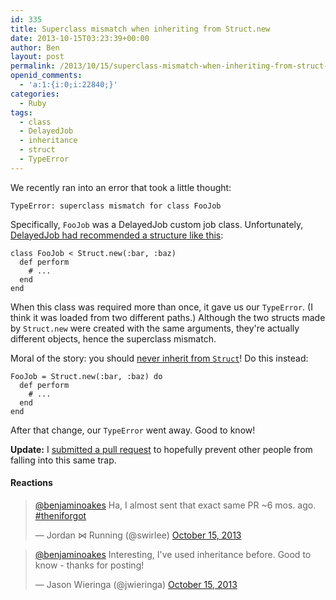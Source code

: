 ```yaml
---
id: 335
title: Superclass mismatch when inheriting from Struct.new
date: 2013-10-15T03:23:39+00:00
author: Ben
layout: post
permalink: /2013/10/15/superclass-mismatch-when-inheriting-from-struct-new/
openid_comments:
  - 'a:1:{i:0;i:22840;}'
categories:
  - Ruby
tags:
  - class
  - DelayedJob
  - inheritance
  - struct
  - TypeError
---
```

We recently ran into an error that took a little thought:

<pre><code class="no-highlight">TypeError: superclass mismatch for class FooJob
</code></pre>

Specifically, `FooJob` was a DelayedJob custom job class. Unfortunately, [DelayedJob had recommended a structure like this](https://github.com/collectiveidea/delayed_job#custom-jobs):

<pre><code class="ruby">class FooJob &lt; Struct.new(:bar, :baz)
  def perform
    # ...
  end
end
</code></pre>

When this class was required more than once, it gave us our `TypeError`. (I think it was loaded from two different paths.) Although the two structs made by `Struct.new` were created with the same arguments, they're actually different objects, hence the superclass mismatch.

Moral of the story: you should [never inherit from `Struct`](https://u.osu.edu/gee.24/2012/12/13/dont-inherit-from-struct/)! Do this instead:

<pre><code class="ruby">FooJob = Struct.new(:bar, :baz) do
  def perform
    # ...
  end
end
</code></pre>

After that change, our `TypeError` went away. Good to know!

**Update:** I [submitted a pull request](https://github.com/collectiveidea/delayed_job/pull/590) to hopefully prevent other people from falling into this same trap.

#### Reactions

<blockquote class="twitter-tweet">
  <p>
    <a href="https://twitter.com/benjaminoakes">@benjaminoakes</a> Ha, I almost sent that exact same PR ~6 mos. ago. <a href="https://twitter.com/search?q=%23theniforgot&src=hash">#theniforgot</a>
  </p>
  
  <p>
    &mdash; Jordan ⋈ Running (@swirlee) <a href="https://twitter.com/swirlee/statuses/389992880766345216">October 15, 2013</a>
  </p>
</blockquote>

<blockquote class="twitter-tweet">
  <p>
    <a href="https://twitter.com/benjaminoakes">@benjaminoakes</a> Interesting, I've used inheritance before. Good to know - thanks for posting!
  </p>
  
  <p>
    &mdash; Jason Wieringa (@jwieringa) <a href="https://twitter.com/jwieringa/statuses/390109399206752257">October 15, 2013</a>
  </p>
</blockquote>